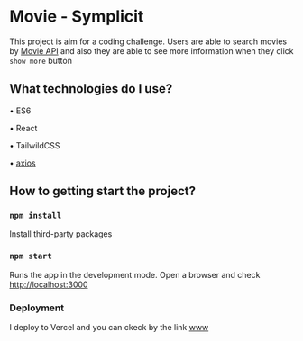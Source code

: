 # Movie - Symplicit

This project is aim for a coding challenge. Users are able to search movies by [Movie API](https://api.tvmaze.com/search/shows?q=batman) and also they are able to see more information when they click `show more` button

## What technologies do I use?

• ES6

• React

• TailwildCSS

• [axios](https://github.com/axios/axios)

## How to getting start the project?

### `npm install`

Install third-party packages

### `npm start`

Runs the app in the development mode.
Open a browser and check [http://localhost:3000](http://localhost:3000)

### Deployment

I deploy to Vercel and you can ckeck by the link [www](www)
